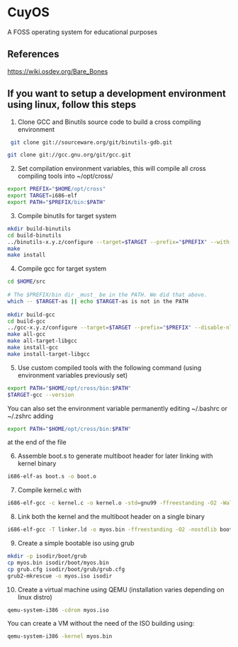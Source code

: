 # CuyOS
A FOSS operating system for educational purposes

## References

https://wiki.osdev.org/Bare_Bones

## If you want to setup a development environment using linux, follow this steps

1) Clone GCC and Binutils source code to build a cross compiling environment
```bash
 git clone git://sourceware.org/git/binutils-gdb.git
 ```
 ```bash
 git clone git://gcc.gnu.org/git/gcc.git
 ```

 2) Set compilation environment variables, this will compile all cross compiling tools into ~/opt/cross/
 ```bash
export PREFIX="$HOME/opt/cross"
export TARGET=i686-elf
export PATH="$PREFIX/bin:$PATH"
```

3) Compile binutils for target system
```bash 
mkdir build-binutils
cd build-binutils
../binutils-x.y.z/configure --target=$TARGET --prefix="$PREFIX" --with-sysroot --disable-nls --disable-werror
make
make install
```

4) Compile gcc for target system
```bash
cd $HOME/src
 
# The $PREFIX/bin dir _must_ be in the PATH. We did that above.
which -- $TARGET-as || echo $TARGET-as is not in the PATH
 
mkdir build-gcc
cd build-gcc
../gcc-x.y.z/configure --target=$TARGET --prefix="$PREFIX" --disable-nls --enable-languages=c,c++ --without-headers
make all-gcc
make all-target-libgcc
make install-gcc
make install-target-libgcc
```

5) Use custom compiled tools with the following command (using environment variables previously set)

```bash
export PATH="$HOME/opt/cross/bin:$PATH"
$TARGET-gcc --version
```

You can also set the environment variable permanently editing ~/.bashrc or ~/.zshrc adding 
```bash
export PATH="$HOME/opt/cross/bin:$PATH"
```
at the end of the file

6) Assemble boot.s to generate multiboot header for later linking with kernel binary
```bash
i686-elf-as boot.s -o boot.o
```

7) Compile kernel.c with 
```bash
i686-elf-gcc -c kernel.c -o kernel.o -std=gnu99 -ffreestanding -O2 -Wall -Wextra
```

8) Link both the kernel and the multiboot header on a single binary
```bash
i686-elf-gcc -T linker.ld -o myos.bin -ffreestanding -O2 -nostdlib boot.o kernel.o -lgcc
```

9) Create a simple bootable iso using grub
```bash
mkdir -p isodir/boot/grub
cp myos.bin isodir/boot/myos.bin
cp grub.cfg isodir/boot/grub/grub.cfg
grub2-mkrescue -o myos.iso isodir

```

10) Create a virtual machine using QEMU (installation varies depending on linux distro)
```bash
qemu-system-i386 -cdrom myos.iso
```
You can create a VM without the need of the ISO building using:
```bash
qemu-system-i386 -kernel myos.bin
```